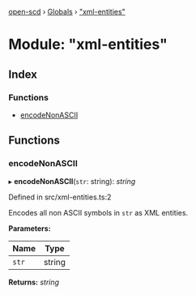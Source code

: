 [open-scd](../README.md) › [Globals](../globals.md) › ["xml-entities"](_xml_entities_.md)

# Module: "xml-entities"

## Index

### Functions

* [encodeNonASCII](_xml_entities_.md#encodenonascii)

## Functions

###  encodeNonASCII

▸ **encodeNonASCII**(`str`: string): *string*

Defined in src/xml-entities.ts:2

Encodes all non ASCII symbols in `str` as XML entities.

**Parameters:**

Name | Type |
------ | ------ |
`str` | string |

**Returns:** *string*
